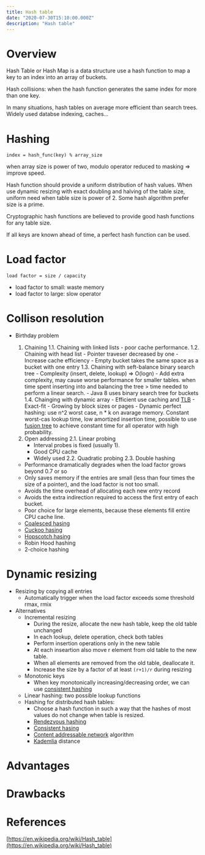 ```yaml
---
title: Hash table
date: "2020-07-30T15:10:00.000Z"
description: "Hash table"
---
```


# Overview
Hash Table or Hash Map is a data structure use a hash function to map a key to an index into an array of buckets.

Hash collisions: when the hash function generates the same index for more than one key.

In many situations, hash tables on average more efficient than search trees. Widely used databse indexing, caches...

# Hashing

`index = hash_func(key) % array_size`

when array size is power of two, modulo operator reduced to masking => improve speed.

Hash function should provide a uniform distribution of hash values. When use dynamic resizing with exact doubling and halving of the table size, uniform need when table size is power of 2. Some  hash algorithm prefer size is a prime.

Cryptographic hash functions are believed to provide good hash functions for any table size.

If all keys are known ahead of time, a perfect hash function can be used.

# Load factor

`load factor = size / capacity`

- load factor to small: waste memory
- load factor to large: slow operator

# Collison resolution
- Birthday problem

  1. Chaining
    1.1. Chaining with linked lists
         - poor cache performance.
    1.2. Chaining with head list
         - Pointer traveser decreased by one
         - Increase cache efficiency
         - Empty bucket takes the same space as a bucket with one entry
    1.3. Chaining with seft-balance binary search tree
         - Complexity (insert, delete, lookup) => O(logn)
         - Add extra complexity, may cause worse performance for smaller tables. when time spent inserting into and balancing the tree > time needed to perform a linear search.
         - Java 8 uses binary search tree for buckets
    1.4. Chainging with dynamic array
         - Efficient use caching and [TLB](https://en.wikipedia.org/wiki/Translation_lookaside_buffer)
         - Exact-fit
         - Growing by block sizes or pages
         - Dynamic perfect hashing: use n^2 worst case, n * k on avarage memory. Constant worst-cas lookup time, low amortized insertion time, possible to use [fusion tree](https://en.wikipedia.org/wiki/Fusion_tree) to achieve constant time for all operator with high probability.
  2. Open addressing
    2.1. Linear probing
        - Interval probes is fixed (usually 1).
        - Good CPU cache
        - Widely used
    2.2. Quadratic probing
    2.3. Double hashing
    - Performance dramatically degrades when the load factor grows beyond 0.7 or so
    - Only saves memory if the entries are small (less than four times the size of a pointer), and the load factor is not too small.
    - Avoids the time overhead of allocating each new entry record
    - Avoids the extra indirection required to access the first entry of each bucket.
    - Poor choice for large elements, because these elements fill entire CPU cache line.
    - [Coalesced hasing](https://en.wikipedia.org/wiki/Coalesced_hashing)
    - [Cuckoo hasing](https://en.wikipedia.org/wiki/Cuckoo_hashing)
    - [Hopscotch hasing](https://en.wikipedia.org/wiki/Hopscotch_hashing)
    - Robin Hood hashing
    - 2-choice hashing

# Dynamic resizing

- Resizing by copying all entries
  - Automatically trigger when the load factor exceeds some threshold rmax, rmix
- Alternatives
  - Incremental resizing
    - During the resize, allocate the new hash table, keep the old table unchanged
    - In each lookup, delete operation, check both tables
    - Perform insertion operations only in the new table
    - At each inseartion also move r element from old table to the new table.
    - When all elements are removed from the old table, deallocate it.
    - Increase the size by a factor of at least `(r+1)/r` during resizing
  - Monotonic keys
    - When key monotonically increasing/decreasing order, we can use [consistent hashing](https://en.wikipedia.org/wiki/Consistent_hashing)
  - Linear hashing: two possible lookup functions
  - Hashing for distributed hash tables:
    - Choose a hash function in such a way that the hashes of most values do not change when table is resized.
    - [Rendezvous hashing](https://en.wikipedia.org/wiki/Rendezvous_hashing)
    - [Consistent hasing](https://en.wikipedia.org/wiki/Consistent_hashing)
    - [Content addressable network](https://en.wikipedia.org/wiki/Content_addressable_network) algorithm
    - [Kademlia](https://en.wikipedia.org/wiki/Kademlia) distance

# Advantages

# Drawbacks

# References
[https://en.wikipedia.org/wiki/Hash_table](https://en.wikipedia.org/wiki/Hash_table)

